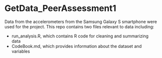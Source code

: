 GetData_PeerAssessment1
=======================

Data from the accelerometers from the Samsung Galaxy S smartphone were used for the project. This repo contains two files relevant to data including:

- run_analysis.R, which contains R code for cleaning and summarizing data
- CodeBook.md, which provides information about the dataset and variables  

